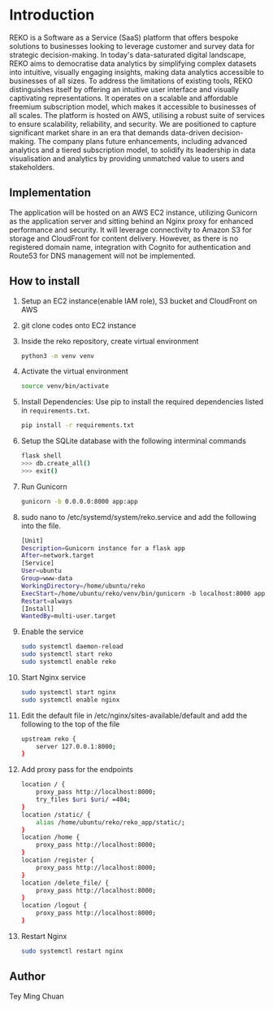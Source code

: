 # Introduction
REKO is a Software as a Service (SaaS) platform that offers bespoke solutions to businesses looking to leverage customer and survey data for strategic decision-making. In today's data-saturated digital landscape, REKO aims to democratise data analytics by simplifying complex datasets into intuitive, visually engaging insights, making data analytics accessible to businesses of all sizes. To address the limitations of existing tools, REKO distinguishes itself by offering an intuitive user interface and visually captivating representations. It operates on a scalable and affordable freemium subscription model, which makes it accessible to businesses of all scales. The platform is hosted on AWS, utilising a robust suite of services to ensure scalability, reliability, and security. We are positioned to capture significant market share in an era that demands data-driven decision-making. The company plans future enhancements, including advanced analytics and a tiered subscription model, to solidify its leadership in data visualisation and analytics by providing unmatched value to users and stakeholders.

## Implementation
The application will be hosted on an AWS EC2 instance, utilizing Gunicorn as the application server and sitting behind an Nginx proxy for enhanced performance and security. It will leverage connectivity to Amazon S3 for storage and CloudFront for content delivery. However, as there is no registered domain name, integration with Cognito for authentication and Route53 for DNS management will not be implemented.

## How to install
1. Setup an EC2 instance(enable IAM role), S3 bucket and CloudFront on AWS

2. git clone codes onto EC2 instance

3. Inside the reko repository, create virtual environment
    ```bash
    python3 -m venv venv

4. Activate the virtual environment
    ```bash
    source venv/bin/activate

3. Install Dependencies: Use pip to install the required dependencies listed in `requirements.txt`.
   ```bash
   pip install -r requirements.txt

4. Setup the SQLite database with the following interminal commands
    ```bash
    flask shell
    >>> db.create_all()
    >>> exit()

5. Run Gunicorn
    ```bash
    gunicorn -b 0.0.0.0:8000 app:app

6. sudo nano to /etc/systemd/system/reko.service and add the following into the file.
    ```bash
    [Unit]
    Description=Gunicorn instance for a flask app
    After=network.target
    [Service]
    User=ubuntu
    Group=www-data
    WorkingDirectory=/home/ubuntu/reko
    ExecStart=/home/ubuntu/reko/venv/bin/gunicorn -b localhost:8000 app:app
    Restart=always
    [Install]
    WantedBy=multi-user.target

7. Enable the service
    ```bash
    sudo systemctl daemon-reload
    sudo systemctl start reko
    sudo systemctl enable reko

8. Start Nginx service
    ```bash
    sudo systemctl start nginx
    sudo systemctl enable nginx

9. Edit the default file in /etc/nginx/sites-available/default and add the following to the top of the file
    ```bash
    upstream reko {
        server 127.0.0.1:8000;
    }

10. Add proxy pass for the endpoints
    ```bash
    location / {
        proxy_pass http://localhost:8000;
        try_files $uri $uri/ =404;
    }
    location /static/ {
        alias /home/ubuntu/reko/reko_app/static/;
    }
    location /home {
        proxy_pass http://localhost:8000;
    }
    location /register {
        proxy_pass http://localhost:8000;
    }
    location /delete_file/ {
        proxy_pass http://localhost:8000;
    }
    location /logout {
        proxy_pass http://localhost:8000;
    }

11. Restart Nginx
    ```bash
    sudo systemctl restart nginx

## Author
Tey Ming Chuan